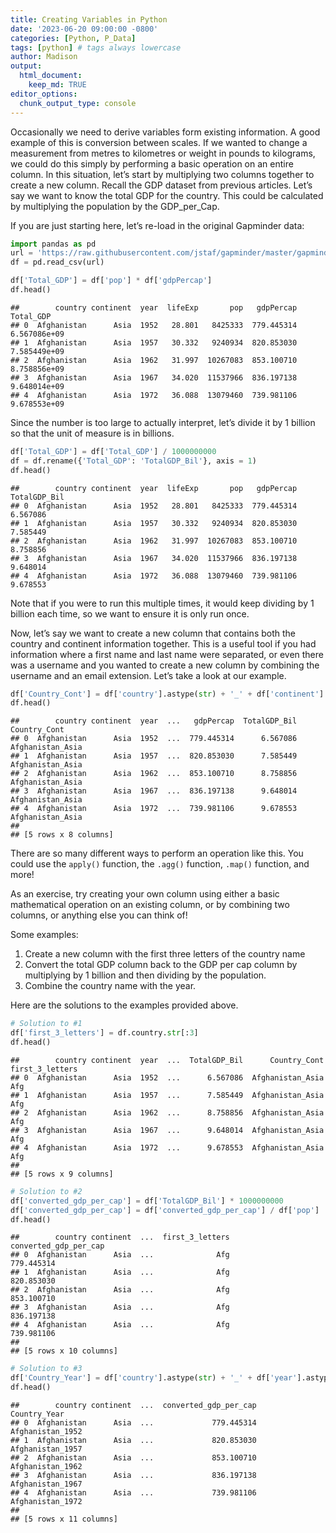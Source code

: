 ```yaml
---
title: Creating Variables in Python
date: '2023-06-20 09:00:00 -0800'
categories: [Python, P_Data]
tags: [python] # tags always lowercase
author: Madison
output: 
  html_document:
    keep_md: TRUE
editor_options: 
  chunk_output_type: console
---
```




Occasionally we need to derive variables form existing information. A good example of this is conversion between scales. If we wanted to change a measurement from metres to kilometres or weight in pounds to kilograms, we could do this simply by performing a basic operation on an entire column. In this situation, let’s start by multiplying two columns together to create a new column. Recall the GDP dataset from previous articles. Let’s say we want to know the total GDP for the country. This could be calculated by multiplying the population by the GDP_per_Cap.

If you are just starting here, let’s re-load in the original Gapminder data:


``` python
import pandas as pd
url = 'https://raw.githubusercontent.com/jstaf/gapminder/master/gapminder/gapminder.csv'
df = pd.read_csv(url)
```


``` python
df['Total_GDP'] = df['pop'] * df['gdpPercap']
df.head()
```

```
##        country continent  year  lifeExp       pop   gdpPercap     Total_GDP
## 0  Afghanistan      Asia  1952   28.801   8425333  779.445314  6.567086e+09
## 1  Afghanistan      Asia  1957   30.332   9240934  820.853030  7.585449e+09
## 2  Afghanistan      Asia  1962   31.997  10267083  853.100710  8.758856e+09
## 3  Afghanistan      Asia  1967   34.020  11537966  836.197138  9.648014e+09
## 4  Afghanistan      Asia  1972   36.088  13079460  739.981106  9.678553e+09
```

Since the number is too large to actually interpret, let’s divide it by 1 billion so that the unit of measure is in billions.


``` python
df['Total_GDP'] = df['Total_GDP'] / 1000000000
df = df.rename({'Total_GDP': 'TotalGDP_Bil'}, axis = 1)
df.head()
```

```
##        country continent  year  lifeExp       pop   gdpPercap  TotalGDP_Bil
## 0  Afghanistan      Asia  1952   28.801   8425333  779.445314      6.567086
## 1  Afghanistan      Asia  1957   30.332   9240934  820.853030      7.585449
## 2  Afghanistan      Asia  1962   31.997  10267083  853.100710      8.758856
## 3  Afghanistan      Asia  1967   34.020  11537966  836.197138      9.648014
## 4  Afghanistan      Asia  1972   36.088  13079460  739.981106      9.678553
```

Note that if you were to run this multiple times, it would keep dividing by 1 billion each time, so we want to ensure it is only run once.

Now, let’s say we want to create a new column that contains both the country and continent information together. This is a useful tool if you had information where a first name and last name were separated, or even there was a username and you wanted to create a new column by combining the username and an email extension. Let’s take a look at our example.


``` python
df['Country_Cont'] = df['country'].astype(str) + '_' + df['continent']
df.head()
```

```
##        country continent  year  ...   gdpPercap  TotalGDP_Bil      Country_Cont
## 0  Afghanistan      Asia  1952  ...  779.445314      6.567086  Afghanistan_Asia
## 1  Afghanistan      Asia  1957  ...  820.853030      7.585449  Afghanistan_Asia
## 2  Afghanistan      Asia  1962  ...  853.100710      8.758856  Afghanistan_Asia
## 3  Afghanistan      Asia  1967  ...  836.197138      9.648014  Afghanistan_Asia
## 4  Afghanistan      Asia  1972  ...  739.981106      9.678553  Afghanistan_Asia
## 
## [5 rows x 8 columns]
```

There are so many different ways to perform an operation like this. You could use the `apply()` function, the `.agg()` function, `.map()` function, and more!

As an exercise, try creating your own column using either a basic mathematical operation on an existing column, or by combining two columns, or anything else you can think of!

Some examples:

1. Create a new column with the first three letters of the country name
2. Convert the total GDP column back to the GDP per cap column by multiplying by 1 billion and then dividing by the population.
3. Combine the country name with the year.

Here are the solutions to the examples provided above.


``` python
# Solution to #1
df['first_3_letters'] = df.country.str[:3]
df.head()
```

```
##        country continent  year  ...  TotalGDP_Bil      Country_Cont  first_3_letters
## 0  Afghanistan      Asia  1952  ...      6.567086  Afghanistan_Asia              Afg
## 1  Afghanistan      Asia  1957  ...      7.585449  Afghanistan_Asia              Afg
## 2  Afghanistan      Asia  1962  ...      8.758856  Afghanistan_Asia              Afg
## 3  Afghanistan      Asia  1967  ...      9.648014  Afghanistan_Asia              Afg
## 4  Afghanistan      Asia  1972  ...      9.678553  Afghanistan_Asia              Afg
## 
## [5 rows x 9 columns]
```


``` python
# Solution to #2
df['converted_gdp_per_cap'] = df['TotalGDP_Bil'] * 1000000000
df['converted_gdp_per_cap'] = df['converted_gdp_per_cap'] / df['pop']
df.head()
```

```
##        country continent  ...  first_3_letters  converted_gdp_per_cap
## 0  Afghanistan      Asia  ...              Afg             779.445314
## 1  Afghanistan      Asia  ...              Afg             820.853030
## 2  Afghanistan      Asia  ...              Afg             853.100710
## 3  Afghanistan      Asia  ...              Afg             836.197138
## 4  Afghanistan      Asia  ...              Afg             739.981106
## 
## [5 rows x 10 columns]
```


``` python
# Solution to #3
df['Country_Year'] = df['country'].astype(str) + '_' + df['year'].astype(str)
df.head()
```

```
##        country continent  ...  converted_gdp_per_cap      Country_Year
## 0  Afghanistan      Asia  ...             779.445314  Afghanistan_1952
## 1  Afghanistan      Asia  ...             820.853030  Afghanistan_1957
## 2  Afghanistan      Asia  ...             853.100710  Afghanistan_1962
## 3  Afghanistan      Asia  ...             836.197138  Afghanistan_1967
## 4  Afghanistan      Asia  ...             739.981106  Afghanistan_1972
## 
## [5 rows x 11 columns]
```

